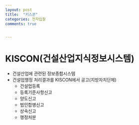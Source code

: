 ```yaml
---
layout: post
title:  "키스콘"
categories: 전자입찰
comments: true


---
```


# KISCON(건설산업지식정보시스템)

- 건설산업에 관련된 정보종합시스템
- 건설업행정 처리결과를 KISCON에서 공고(지방자치단체)
  - 건설업등록
  - 등록기준사항신고
  - 양도신고
  - 법인합병신고
  - 상속신고
  - 행정처분

